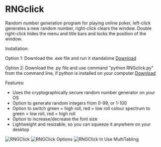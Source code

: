 # RNGclick
Random number generation program for playing online poker, left-click generates a new random number, right-click clears the window. Double right-click hides the menu and title bars and locks the position of the window.

Installation:

Option 1: Download the .exe file and run it standalone [Download](https://github.com/real-poker/RNGclick/raw/master/RNGclick.exe)

Option 2: Download the .py file and use command "python RNGclick.py" from the command line, if python is installed on your computer [Download](https://github.com/real-poker/RNGclick/archive/master.zip)

Features:
- Uses the cryptographically secure random number generator on your OS
- Option to generate random integers from 0-99, or 1-100
- Option to switch green = high roll, red = low roll colour spectrum to green = low roll, red = high roll
- Option to increase/decrease the font size
- Lightweight and resizable, so you can squeeze it anywhere on your desktop

![RNGClick](https://i.imgur.com/yYJDROw.png)
![RNGClick Options](https://i.imgur.com/JrLmhBq.png)
![RNGClick In Use MultiTabling](https://i.imgur.com/9BNPO7c.png)
